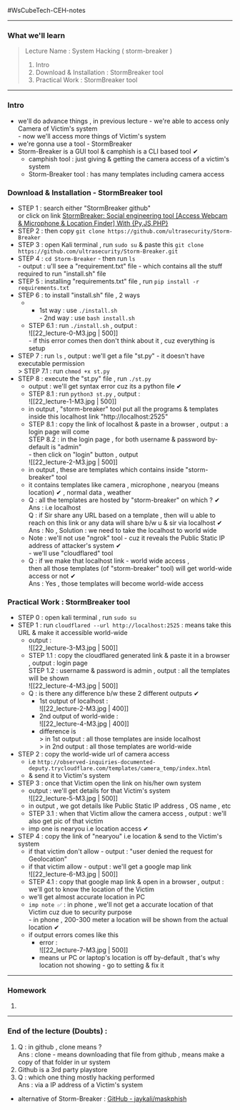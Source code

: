 #WsCubeTech-CEH-notes

---
### What we'll learn 
> Lecture Name : System Hacking ( storm-breaker )
> 1) Intro 
> 2) Download & Installation : StormBreaker tool
> 3) Practical Work : StormBreaker tool

---
### Intro
- we'll do advance things , in previous lecture - we're able to access only Camera of Victim's system <br>- now we'll access more things of Victim's system
- we're gonna use a tool - StormBreaker
- Storm-Breaker is a GUI tool & camphish is a CLI based tool ✔
	- camphish tool : just giving & getting the camera access of a victim's system
	- Storm-Breaker tool : has many templates including camera access

### Download & Installation - StormBreaker tool
- STEP 1 : search either "StormBreaker github"<br>or click on link [StormBreaker: Social engineering tool [Access Webcam & Microphone & Location Finder] With {Py,JS,PHP}](https://github.com/ultrasecurity/Storm-Breaker)
- STEP 2 : then copy `git clone https://github.com/ultrasecurity/Storm-Breaker`
- STEP 3 : open Kali terminal , run `sudo su` & paste this `git clone https://github.com/ultrasecurity/Storm-Breaker.git`
- STEP 4 : `cd Storm-Breaker` - then run `ls` <br>- output : u'll see a "requirement.txt" file - which contains all the stuff required to run "install.sh" file
- STEP 5 : installing "requirements.txt" file , run `pip install -r requirements.txt`
- STEP 6 : to install "install.sh" file , 2 ways
	- - 1st way : use `./install.sh` <br>- 2nd way : use `bash install.sh`
	- STEP 6.1 : run `./install.sh` , output : <br>![[22_lecture-0-M3.jpg | 500]] <br>- if this error comes then don't think about it , cuz everything is setup 
- STEP 7 : run `ls` , output : we'll get a file "st.py" - it doesn't have executable permission <br>> STEP 7.1 : run `chmod +x st.py`
- STEP 8 : execute the "st.py" file , run `./st.py`
	- output : we'll get syntax error cuz its a python file ✔
	- STEP 8.1 : run `python3 st.py` , output : <br>![[22_lecture-1-M3.jpg | 500]]
	- in output , "storm-breaker" tool put all the programs & templates inside this localhost link "http://localhost:2525"
	- STEP 8.1 : copy the link of localhost & paste in a browser , output : a login page will come <br>STEP 8.2 : in the login page , for both username & password by-default is "admin" <br>- then click on "login" button , output <br>![[22_lecture-2-M3.jpg | 500]]
	- in output , these are templates which contains inside "storm-breaker" tool
	- it contains templates like camera , microphone , nearyou (means location) ✔ , normal data , weather
	- Q : all the templates are hosted by "storm-breaker" on which ? ✔<br>Ans : i.e localhost <br>Q : if Sir share any URL based on a template , then will u able to reach on this link or any data will share b/w u & sir via localhost ✔ <br>Ans : No , Solution : we need to take the localhost to world wide
	- Note : we'll not use "ngrok" tool - cuz it reveals the Public Static IP address of attacker's system ✔ <br>- we'll use "cloudflared" tool
	- Q : if we make that localhost link - world wide access , <br>then all those templates (of "storm-breaker" tool) will get world-wide access or not ✔ <br>Ans : Yes , those templates will become world-wide access

### Practical Work : StormBreaker tool
- STEP 0 : open kali terminal , run `sudo su`
- STEP 1 : run `cloudflared --url http://localhost:2525` : means take this URL & make it accessible world-wide
	- output : <br>![[22_lecture-3-M3.jpg | 500]]
	- STEP 1.1 : copy the cloudflared generated link & paste it in a browser , output : login page <br>STEP 1.2 : username & password is admin , output : all the templates will be shown <br>![[22_lecture-4-M3.jpg | 500]]
	- Q : is there any difference b/w these 2 different outputs ✔
		- 1st output of localhost : <br>![[22_lecture-2-M3.jpg | 400]]
		- 2nd output of world-wide : <br>![[22_lecture-4-M3.jpg | 400]]
		- difference is <br>> in 1st output : all those templates are inside localhost <br>> in 2nd output : all those templates are world-wide
- STEP 2 : copy the world-wide url of camera access 
	- i.e `http://observed-inquiries-documented-deputy.trycloudflare.com/templates/camera_temp/index.html`
	- & send it to Victim's system 
- STEP 3 : once that Victim open the link on his/her own system
	- output : we'll get details for that Victim's system <br>![[22_lecture-5-M3.jpg | 500]]
	- in output , we got details like Public Static IP address , OS name , etc
	- STEP 3.1 : when that Victim allow the camera access , output : we'll also get pic of that victim
	- imp one is nearyou i.e location access ✔
- STEP 4 : copy the link of "nearyou" i.e location & send to the Victim's system
	- if that victim don't allow - output : "user denied the request for Geolocation"
	- if that victim allow - output : we'll get a google map link <br>![[22_lecture-6-M3.jpg | 500]]
	- STEP 4.1 : copy that google map link & open in a browser , output : we'll got to know the location of the Victim
	- we'll get almost accurate location in PC
	- `imp note ✅` : in phone , we'll not get a accurate location of that Victim cuz due to security purpose <br>- in phone , 200-300 meter a location will be shown from the actual location ✔
	- if output errors comes like this 
		- error : <br>![[22_lecture-7-M3.jpg | 500]]
		- means ur PC or laptop's location is off by-default , that's why location not showing - go to setting & fix it

---
### Homework
1. 

---
### End of the lecture (Doubts) :
1. Q : in github , clone means ?  <br>Ans : clone - means downloading that file from github , means make a copy of that folder in ur system
2. Github is a 3rd party playstore
3. Q : which one thing mostly hacking performed <br>Ans : via a IP address of a Victim's system
- alternative of Storm-Breaker : [GitHub - jaykali/maskphish](https://github.com/jaykali/maskphish)